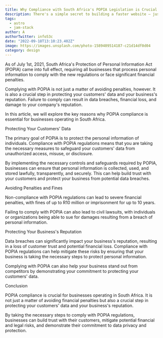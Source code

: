 ```yaml
---
title: Why Compliance with South Africa's POPIA Legislation is Crucial for Your Business
description: There's a simple secret to building a faster website — just ship less.
tags:
  - astro
  - jam-stack
author: A
authorTwitter: info53c
date: "2022-09-18T13:10:23.402Z"
image: https://images.unsplash.com/photo-1589409514187-c21d14df0d04
category: design
---
```


As of July 1st, 2021, South Africa's Protection of Personal Information Act (POPIA) came into full effect, requiring all businesses that process personal information to comply with the new regulations or face significant financial penalties.

Complying with POPIA is not just a matter of avoiding penalties, however. It is also a crucial step in protecting your customers' data and your business's reputation. Failure to comply can result in data breaches, financial loss, and damage to your company's reputation.

In this article, we will explore the key reasons why POPIA compliance is essential for businesses operating in South Africa.

Protecting Your Customers' Data

The primary goal of POPIA is to protect the personal information of individuals. Compliance with POPIA regulations means that you are taking the necessary measures to safeguard your customers' data from unauthorized access, misuse, or disclosure.

By implementing the necessary controls and safeguards required by POPIA, businesses can ensure that personal information is collected, used, and stored lawfully, transparently, and securely. This can help build trust with your customers and protect your business from potential data breaches.

Avoiding Penalties and Fines

Non-compliance with POPIA regulations can lead to severe financial penalties, with fines of up to R10 million or imprisonment for up to 10 years.

Failing to comply with POPIA can also lead to civil lawsuits, with individuals or organizations being able to sue for damages resulting from a breach of personal information.

Protecting Your Business's Reputation

Data breaches can significantly impact your business's reputation, resulting in a loss of customer trust and potential financial loss. Compliance with POPIA regulations can help mitigate these risks by ensuring that your business is taking the necessary steps to protect personal information.

Complying with POPIA can also help your business stand out from competitors by demonstrating your commitment to protecting your customers' data.

Conclusion

POPIA compliance is crucial for businesses operating in South Africa. It is not just a matter of avoiding financial penalties but also a crucial step in protecting your customers' data and your business's reputation.

By taking the necessary steps to comply with POPIA regulations, businesses can build trust with their customers, mitigate potential financial and legal risks, and demonstrate their commitment to data privacy and protection.